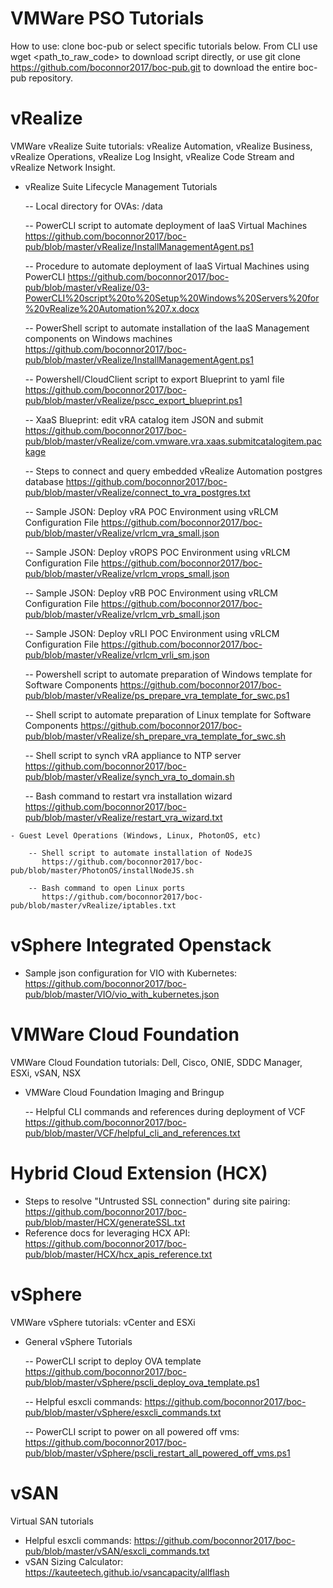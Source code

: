# VMWare PSO Tutorials
How to use: clone boc-pub or select specific tutorials below. From CLI use wget <path_to_raw_code> to download script directly, or use git clone https://github.com/boconnor2017/boc-pub.git to download the entire boc-pub repository. 

# vRealize
VMWare vRealize Suite tutorials: vRealize Automation, vRealize Business, vRealize Operations, vRealize Log Insight, vRealize Code Stream and vRealize Network Insight. 

   - vRealize Suite Lifecycle Management Tutorials
   
        -- Local directory for OVAs: /data
   
        -- PowerCLI script to automate deployment of IaaS Virtual Machines
           https://github.com/boconnor2017/boc-pub/blob/master/vRealize/InstallManagementAgent.ps1 
           
        -- Procedure to automate deployment of IaaS Virtual Machines using PowerCLI
           https://github.com/boconnor2017/boc-pub/blob/master/vRealize/03-PowerCLI%20script%20to%20Setup%20Windows%20Servers%20for%20vRealize%20Automation%207.x.docx
           
        -- PowerShell script to automate installation of the IaaS Management components on Windows machines
           https://github.com/boconnor2017/boc-pub/blob/master/vRealize/InstallManagementAgent.ps1  
           
        -- Powershell/CloudClient script to export Blueprint to yaml file
           https://github.com/boconnor2017/boc-pub/blob/master/vRealize/pscc_export_blueprint.ps1
           
        -- XaaS Blueprint: edit vRA catalog item JSON and submit
           https://github.com/boconnor2017/boc-pub/blob/master/vRealize/com.vmware.vra.xaas.submitcatalogitem.package
           
        -- Steps to connect and query embedded vRealize Automation postgres database
           https://github.com/boconnor2017/boc-pub/blob/master/vRealize/connect_to_vra_postgres.txt 
           
        -- Sample JSON: Deploy vRA POC Environment using vRLCM Configuration File
           https://github.com/boconnor2017/boc-pub/blob/master/vRealize/vrlcm_vra_small.json
           
        -- Sample JSON: Deploy vROPS POC Environment using vRLCM Configuration File
           https://github.com/boconnor2017/boc-pub/blob/master/vRealize/vrlcm_vrops_small.json
           
        -- Sample JSON: Deploy vRB POC Environment using vRLCM Configuration File
           https://github.com/boconnor2017/boc-pub/blob/master/vRealize/vrlcm_vrb_small.json
           
        -- Sample JSON: Deploy vRLI POC Environment using vRLCM Configuration File
           https://github.com/boconnor2017/boc-pub/blob/master/vRealize/vrlcm_vrli_sm.json
           
        -- Powershell script to automate preparation of Windows template for Software Components
           https://github.com/boconnor2017/boc-pub/blob/master/vRealize/ps_prepare_vra_template_for_swc.ps1
           
        -- Shell script to automate preparation of Linux template for Software Components
           https://github.com/boconnor2017/boc-pub/blob/master/vRealize/sh_prepare_vra_template_for_swc.sh
           
        -- Shell script to synch vRA appliance to NTP server
           https://github.com/boconnor2017/boc-pub/blob/master/vRealize/synch_vra_to_domain.sh
           
        -- Bash command to restart vra installation wizard 
           https://github.com/boconnor2017/boc-pub/blob/master/vRealize/restart_vra_wizard.txt

           
    - Guest Level Operations (Windows, Linux, PhotonOS, etc)
        
        -- Shell script to automate installation of NodeJS
           https://github.com/boconnor2017/boc-pub/blob/master/PhotonOS/installNodeJS.sh
        
        -- Bash command to open Linux ports
           https://github.com/boconnor2017/boc-pub/blob/master/vRealize/iptables.txt 

# vSphere Integrated Openstack
   - Sample json configuration for VIO with Kubernetes: https://github.com/boconnor2017/boc-pub/blob/master/VIO/vio_with_kubernetes.json 

# VMWare Cloud Foundation
VMWare Cloud Foundation tutorials: Dell, Cisco, ONIE, SDDC Manager, ESXi, vSAN, NSX

   - VMWare Cloud Foundation Imaging and Bringup 
   
       -- Helpful CLI commands and references during deployment of VCF
          https://github.com/boconnor2017/boc-pub/blob/master/VCF/helpful_cli_and_references.txt

# Hybrid Cloud Extension (HCX)
   - Steps to resolve "Untrusted SSL connection" during site pairing: https://github.com/boconnor2017/boc-pub/blob/master/HCX/generateSSL.txt
   - Reference docs for leveraging HCX API: https://github.com/boconnor2017/boc-pub/blob/master/HCX/hcx_apis_reference.txt

# vSphere
VMWare vSphere tutorials: vCenter and ESXi

   - General vSphere Tutorials
   
       -- PowerCLI script to deploy OVA template
          https://github.com/boconnor2017/boc-pub/blob/master/vSphere/pscli_deploy_ova_template.ps1  
          
       -- Helpful esxcli commands: 
          https://github.com/boconnor2017/boc-pub/blob/master/vSphere/esxcli_commands.txt
          
       -- PowerCLI script to power on all powered off vms: https://github.com/boconnor2017/boc-pub/blob/master/vSphere/pscli_restart_all_powered_off_vms.ps1
      
 # vSAN
 Virtual SAN tutorials
 
 - Helpful esxcli commands: https://github.com/boconnor2017/boc-pub/blob/master/vSAN/esxcli_commands.txt 
 - vSAN Sizing Calculator: https://kauteetech.github.io/vsancapacity/allflash  
